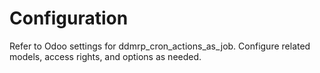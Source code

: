 # Configuration

Refer to Odoo settings for ddmrp_cron_actions_as_job. Configure related models, access rights, and options as needed.
